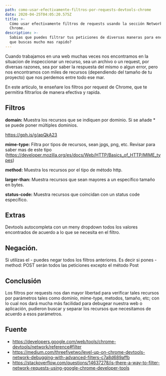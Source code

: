 ```yaml
---
path: como-usar-efectivamente-filtros-por-requests-devtools-chrome
date: 2020-04-25T04:05:20.575Z
title: >-
  Cómo usar efectivamente filtros de requests usando la sección Networking en
  Chrome.
description: >-
  Sabias que puedes filtrar tus peticiones de diversas maneras para encontrar lo
  que buscas mucho mas rapido?
---
```

Cuando trabajamos en una web muchas veces nos encontramos en la situacion de inspeccionar un recurso, sea un archivo o un request, por diversas razones, sea por saber la respuesta del mismo o algun error, pero nos encontramos con miles de recursos (dependiendo del tamaño de tu proyecto) que nos perdemos entre todo ese mar.

En este articulo, te enseñare los filtros por request de Chrome, que te permitira filtrarlos de manera efectiva y rapida.

## Filtros

**domain:** Muestra los recursos que se indiquen por dominio. Si se añade * se puede poner múltiples dominios.

https://gph.is/g/apQkA23

**mime-type:** Filtra por tipos de recursos, sean jpgs, png, etc. Revisar para saber mas de este tipo (https://developer.mozilla.org/es/docs/Web/HTTP/Basics_of_HTTP/MIME_types)

**method:** Muestra los recursos por el tipo de método http. 

**larger-than:** Muestra recursos que sean mayores a un específico tamaño en bytes.

**status-code:** Muestra recursos que coincidan con un status code específico.  

## Extras

Devtools autocompleta con un meny dropdown  todos los valores encontrados de acuerdo a lo que se necesita en el filtro.

## Negación.

Si utilizas el - puedes negar todos los filtros anteriores. Es decir si pones - method: POST serán todos las peticiones excepto el método Post

## Conclusión

Los filtros por requests nos dan mayor libertad para verificar tales recursos por parámetros tales como dominio, mime-type, metodos, tamaño, etc; con lo cual nos dará mucha más facilidad para debugear nuestra web o aplicación, pudieron buscar y separar los recursos que necesitamos de acuerdo a esos parámetros.

## Fuente

* https://developers.google.com/web/tools/chrome-devtools/network/reference#filter
* https://medium.com/threefivetwo/level-up-on-chrome-devtools-network-debugging-with-advanced-filters-c7a8d689affb
* https://stackoverflow.com/questions/14637278/is-there-a-way-to-filter-network-requests-using-google-chrome-developer-tools
